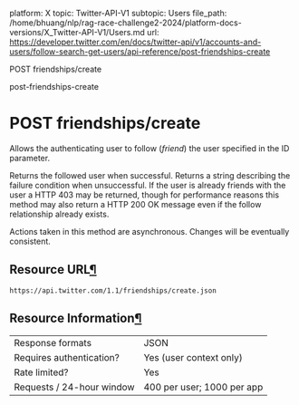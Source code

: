 platform: X
topic: Twitter-API-V1
subtopic: Users
file_path: /home/bhuang/nlp/rag-race-challenge2-2024/platform-docs-versions/X_Twitter-API-V1/Users.md
url: https://developer.twitter.com/en/docs/twitter-api/v1/accounts-and-users/follow-search-get-users/api-reference/post-friendships-create

POST friendships/create

post-friendships-create

# POST friendships/create

Allows the authenticating user to follow (_friend_) the user specified in the ID parameter.

Returns the followed user when successful. Returns a string describing the failure condition when unsuccessful. If the user is already friends with the user a HTTP 403 may be returned, though for performance reasons this method may also return a HTTP 200 OK message even if the follow relationship already exists.

Actions taken in this method are asynchronous. Changes will be eventually consistent.

## Resource URL[¶](#resource-url "Permalink to this headline")

`https://api.twitter.com/1.1/friendships/create.json`

## Resource Information[¶](#resource-information "Permalink to this headline")

|     |     |
| --- | --- |
| Response formats | JSON |
| Requires authentication? | Yes (user context only) |
| Rate limited? | Yes |
| Requests / 24-hour window | 400 per user; 1000 per app |
